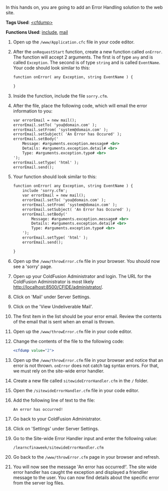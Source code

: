 In this hands on, you are going to add an Error Handling solution to the web site.

**Tags Used**: [\<cfdump>](https://helpx.adobe.com/coldfusion/cfml-reference/coldfusion-tags/tags-d-e/cfdump.html)

**Functions Used**: [include](https://helpx.adobe.com/coldfusion/cfml-reference/coldfusion-tags/tags-i/cfinclude.html), [mail](https://helpx.adobe.com/coldfusion/cfml-reference/coldfusion-tags/tags-m-o/cfmail.html)

1. Open up the `/www/Application.cfc` file in your code editor.
1. After the `onRequestStart` function, create a new function called `onError`. The function will accept 2 arguments. The first is of type `any` and is called `Exception`. The second is of type `string` and is called `EventName`. Your code should look similar to this:

    ```cfml
    function onError( any Exception, string EventName ) {

    }
    ```

1. Inside the function, include the file `sorry.cfm`.
1. After the file, place the following code, which will email the error information to you:

    ```cfml
    var errorEmail = new mail();
    errorEmail.setTo( 'you@domain.com' );
    errorEmail.setFrom( 'system@domain.com' );
    errorEmail.setSubject( 'An Error has Occured' );
    errorEmail.setBody('
        Message: #arguments.exception.message# <br>
        Details: #arguments.exception.detail# <br>
        Type: #arguments.exception.type# <br>
    ');
    errorEmail.setType( 'html' );
    errorEmail.send();
    ```

1. Your function should look similar to this:

    ```cfml
    function onError( any Exception, string EventName ) {
        include 'sorry.cfm';
        var errorEmail = new mail();
        errorEmail.setTo( 'you@domain.com' );
        errorEmail.setFrom( 'system@domain.com' );
        errorEmail.setSubject( 'An Error has Occured' );
        errorEmail.setBody('
            Message: #arguments.exception.message# <br>
            Details: #arguments.exception.detail# <br>
            Type: #arguments.exception.type# <br>
        ');
        errorEmail.setType( 'html' );
        errorEmail.send();

    }
    ```

1. Open up the `/www/throwError.cfm` file in your browser. You should now see a 'sorry' page.
1. Open up your ColdFusion Administrator and login. The URL for the ColdFusion Administrator is most likely [http://localhost:8500/CFIDE/administrator/](http://localhost:8500/CFIDE/administrator/).
1. Click on 'Mail' under Server Settings.
1. Click on the 'View Undeliverable Mail'.
1. The first item in the list should be your error email. Review the contents of the email that is sent when an email is thrown.
1. Open up the `/www/throwError.cfm` file in your code editor.
1. Change the contents of the file to the following code:

    ```cfml
    <cfdump value="2">
    ```

1. Open up the `/www/throwError.cfm` file in your browser and notice that an error is not thrown. `onError` does not catch tag syntax errors. For that, we must rely on the site-wide error handler.
1. Create a new file called `sitewideErrorHandler.cfm` in the `/` folder.
1. Open the `/sitewideErrorHandler.cfm` file in your code editor.
1. Add the following line of text to the file:

    ```cfml
    An error has occurred!
    ```

1. Go back to your ColdFusion Administrator.
1. Click on 'Settings' under Server Settings.
1. Go to the Site-wide Error Handler input and enter the following value:

    ```
    /learncfinaweek/sitewideErrorHandler.cfm
    ```

1. Go back to the `/www/throwError.cfm` page in your browser and refresh.
1. You will now see the message 'An error has occurred!'. The site wide error handler has caught the exception and displayed a friendlier message to the user. You can now find details about the specific error from the server log files.
